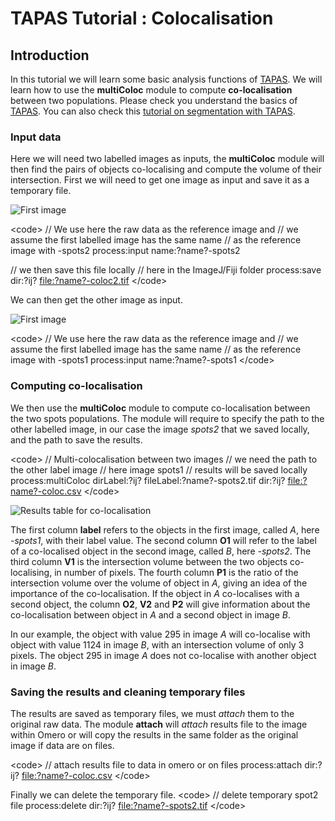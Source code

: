 # TAPAS Tutorial : Colocalisation

## Introduction

In this tutorial we will learn some basic analysis functions of
[TAPAS](/plugin/utilities/tapas_/integrated_framework_for_automated_processing_and_analysis/start).
We will learn how to use the **multiColoc** module to compute
**co-localisation** between two populations. Please check you understand
the basics of
[TAPAS](/plugin/utilities/tapas_/integrated_framework_for_automated_processing_and_analysis/start).
You can also check this [tutorial on segmentation with
TAPAS](/plugin/utilities/tapas_tutorial_/segmentation/start).

### Input data

Here we will need two labelled images as inputs, the **multiColoc**
module will then find the pairs of objects co-localising and compute the
volume of their intersection. First we will need to get one image as
input and save it as a temporary file.

![First image](/plugin/stacks/3d_ij_suite/coloc-a.png)

\<code\> // We use here the raw data as the reference image and // we
assume the first labelled image has the same name // as the reference
image with -spots2 process:input name:?name?-spots2

// we then save this file locally // here in the ImageJ/Fiji folder
process:save dir:?ij? <file:?name?-coloc2.tif> \</code\>

We can then get the other image as input.

![First image](/plugin/stacks/3d_ij_suite/coloc-b.png)

\<code\> // We use here the raw data as the reference image and // we
assume the first labelled image has the same name // as the reference
image with -spots1 process:input name:?name?-spots1 \</code\>

### Computing co-localisation

We then use the **multiColoc** module to compute co-localisation between
the two spots populations. The module will require to specify the path
to the other labelled image, in our case the image *spots2* that we
saved locally, and the path to save the results.

\<code\> // Multi-colocalisation between two images // we need the path
to the other label image // here image spots1 // results will be saved
locally process:multiColoc dirLabel:?ij? fileLabel:?name?-spots2.tif
dir:?ij? <file:?name?-coloc.csv> \</code\>

![Results table for
co-localisation](/plugin/stacks/3d_ij_suite/coloc-resultstable.png)

The first column **label** refers to the objects in the first image,
called *A*, here *-spots1*, with their label value. The second column
**O1** will refer to the label of a co-localised object in the second
image, called *B*, here *-spots2*. The third column **V1** is the
intersection volume between the two objects co-localising, in number of
pixels. The fourth column **P1** is the ratio of the intersection volume
over the volume of object in *A*, giving an idea of the importance of
the co-localisation. If the object in *A* co-localises with a second
object, the column **O2**, **V2** and **P2** will give information about
the co-localisation between object in *A* and a second object in image
*B*.

In our example, the object with value 295 in image *A* will co-localise
with object with value 1124 in image *B*, with an intersection volume of
only 3 pixels. The object 295 in image *A* does not co-localise with
another object in image *B*.

### Saving the results and cleaning temporary files

The results are saved as temporary files, we must *attach* them to the
original raw data. The module **attach** will *attach* results file to
the image within Omero or will copy the results in the same folder as
the original image if data are on files.

\<code\> // attach results file to data in omero or on files
process:attach dir:?ij? <file:?name?-coloc.csv> \</code\>

Finally we can delete the temporary file. \<code\> // delete temporary
spot2 file process:delete dir:?ij? <file:?name?-spots2.tif> \</code\>
